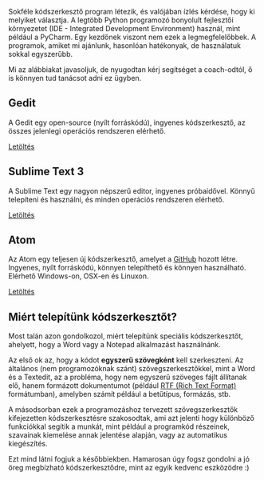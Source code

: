 Sokféle kódszerkesztő program létezik, és valójában ízlés kérdése, hogy ki melyiket választja. A legtöbb Python programozó bonyolult fejlesztői környezetet (IDE - Integrated Development Environment) használ, mint például a PyCharm. Egy kezdőnek viszont nem ezek a legmegfelelőbbek. A programok, amiket mi ajánlunk, hasonlóan hatékonyak, de használatuk sokkal egyszerűbb.

Mi az alábbiakat javasoljuk, de nyugodtan kérj segítséget a coach-odtól, ő is könnyen tud tanácsot adni ez ügyben.

## Gedit

A Gedit egy open-source (nyílt forráskódú), ingyenes kódszerkesztő, az összes jelenlegi operációs rendszeren elérhető.

[Letöltés](https://wiki.gnome.org/Apps/Gedit#Download)

## Sublime Text 3

A Sublime Text egy nagyon népszerű editor, ingyenes próbaidővel. Könnyű telepíteni és használni, és minden operációs rendszeren elérhető.

[Letöltés](https://www.sublimetext.com/3)

## Atom

Az Atom egy teljesen új kódszerkesztő, amelyet a [GitHub](https://github.com/) hozott létre. Ingyenes, nyílt forráskódú, könnyen telepíthető és könnyen használható. Elérhető Windows-on, OSX-en és Linuxon.

[Letöltés](https://atom.io/)

## Miért telepítünk kódszerkesztőt?

Most talán azon gondolkozol, miért telepítünk speciális kódszerkesztőt, ahelyett, hogy a Word vagy a Notepad alkalmazást használnánk.

Az első ok az, hogy a kódot **egyszerű szövegként** kell szerkeszteni. Az általános (nem programozóknak szánt) szövegszerkesztőkkel, mint a Word és a Textedit, az a probléma, hogy nem egyszerű szöveges fájlt állítanak elő, hanem formázott dokumentumot (például [RTF (Rich Text Format)](https://en.wikipedia.org/wiki/Rich_Text_Format) formátumban), amelyben számít például a betűtípus, formázás, stb.

A másodsorban ezek a programozáshoz tervezett szövegszerkesztők kifejezetten kódszerkesztésre szakosodtak, ami azt jelenti hogy különböző funkciókkal segítik a munkát, mint például a programkód részeinek, szavainak kiemelése annak jelentése alapján, vagy az automatikus kiegészítés.

Ezt mind látni fogjuk a későbbiekben. Hamarosan úgy fogsz gondolni a jó öreg megbízható kódszerkesztődre, mint az egyik kedvenc eszközödre :)